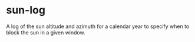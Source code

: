 # sun-log
A log of the sun altitude and azimuth for a calendar year to specify when to block the sun in a given window. 
